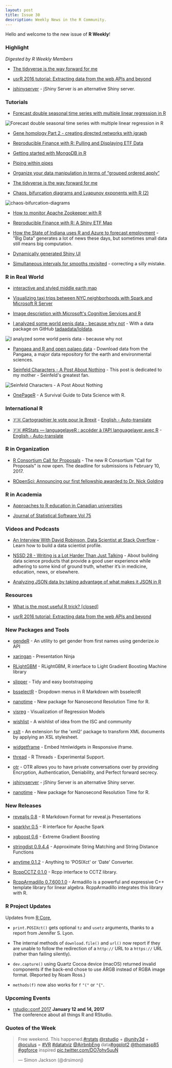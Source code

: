 ```yaml
---
layout: post
title: Issue 30
description: Weekly News in the R Community.
---
```


Hello and welcome to the new issue of **R Weekly**!

### Highlight

*Digested by R Weekly Members*

+ [The tidyverse is the way forward for me](https://www.reddit.com/r/rstats/comments/5i8v97/the_tidyverse_is_the_way_forward_for_me/)

+ [usrR 2016 tutorial: Extracting data from the web APIs and beyond](https://github.com/ropensci/user2016-tutorial)

+ [jshinyserver](https://github.com/statsplot/jshinyserver) - jShiny Server is an alternative Shiny server.

### Tutorials

+ [Forecast double seasonal time series with multiple linear regression in R](https://petolau.github.io/Forecast-double-seasonal-time-series-with-multiple-linear-regression-in-R/)

![Forecast double seasonal time series with multiple linear regression in R](https://cdn.rawgit.com/PetoLau/petolau.github.io/0bad7ee8d58c2996f64ebcc7b1ebabd352dc0448/images/post_2/industry_4.gif)

+ [Gene homology Part 2 - creating directed networks with igraph](https://shiring.github.io/genome/2016/12/14/homologous_genes_part2_post)

+ [Reproducible Finance with R: Pulling and Displaying ETF Data](https://www.rstudio.com/rviews/2016/12/14/reproducible-finance-with-r-pulling-and-displaying-etf-data/)

+ [Getting started with MongoDB in R](https://cran.r-project.org/web/packages/mongolite/vignettes/intro.html)

+ [Piping within pipes](http://nathaneastwood.github.io/2016-11-21-pipes-in-pipes/) 

+ [Organize your data manipulation in terms of “grouped ordered apply”](http://www.win-vector.com/blog/2016/12/organize-your-data-manipulation-in-terms-of-grouped-ordered-apply/)

+ [The tidyverse is the way forward for me](https://www.reddit.com/r/rstats/comments/5i8v97/the_tidyverse_is_the_way_forward_for_me/)

+ [Chaos, bifurcation diagrams and Lyapunov exponents with R (2)](https://a-blog-from-sydney.blogspot.jp/2016/12/chaos-bifurcation-diagrams-and-lyapunov.html)

![chaos-bifurcation-diagrams](https://cdn.rawgit.com/rweekly/image/master/2016-12-19/chaos-bifurcation-diagrams.jpg)

+ [How to monitor Apache Zookeeper with R](https://rud.is/b/2016/12/16/minding-the-zookeeper-with-r/)

+ [Reproducible Finance with R: A Shiny ETF Map](https://www.rstudio.com/rviews/2016/12/16/reproducible-finance-with-r-a-shiny-etf-map/)

+ [How the State of Indiana uses R and Azure to forecast employment](http://blog.revolutionanalytics.com/2016/12/state-of-indiana-employment.html) - "Big Data" generates a lot of news these days, but sometimes small data still means big computation.

+ [Dynamically generated Shiny UI](http://www.mango-solutions.com/wp/2016/12/dynamically-generated-shiny-ui/)

+ [Simultaneous intervals for smooths revisited](http://www.fromthebottomoftheheap.net/2016/12/15/simultaneous-interval-revisited/) -  correcting a silly mistake.

### R in Real World

+ [interactive and styled middle earth map](http://jkunst.com/r/interactive-and-styled-middle-earth-map/)

+ [Visualizing taxi trips between NYC neighborhoods with Spark and Microsoft R Server](http://blog.revolutionanalytics.com/2016/12/taxi-mrs-spark.html) 

+ [Image description with Microsoft's Cognitive Services and R](http://flovv.github.io/Roxford_extension/)

+ [I analyzed some world penis data - because why not](https://blog.jemu.name/post/2015/08/i-analyzed-some-world-penis-data---because-why-not/) - With a data package on GitHub [tadaadata/loldata](https://github.com/tadaadata/loldata).

![I analyzed some world penis data - because why not](https://blog.jemu.name/images/plot_length_method-1.png)

+ [Pangaea and R and open palaeo data](http://www.fromthebottomoftheheap.net/2016/12/16/pangaea-r-open-palaeo-data/) - Download data from the Pangaea, a major data repository for the earth and environmental sciences. 

+ [Seinfeld Characters - A Post About Nothing](https://stoltzmaniac.com/seinfeld-characters-a-post-about-nothing/) - This post is dedicated to my mother - Seinfeld's greatest fan.

![Seinfeld Characters - A Post About Nothing](https://stoltzmaniac.com/content/images/2016/12/seinfeld-characters-a-post-about-nothing/unnamed-chunk-9-1-small.PNG)

+ [OnePageR](http://togaware.com/onepager/) - A Survival Guide to Data Science with R.

### International R

+ [:fr: Cartographier le vote pour le Brexit](http://freakonometrics.hypotheses.org/49832) - [English - Auto-translate](http://translate.google.com/translate?hl=&sl=fr&tl=en&u=http://freakonometrics.hypotheses.org/49832)

+ [:fr: #RStats — languagelayeR : accéder à l’API languagelayer avec R](http://colinfay.me/rstats-languagelayer-api/) - [English - Auto-translate](http://translate.google.com/translate?hl=&sl=fr&tl=en&u=http://colinfay.me/rstats-languagelayer-api/)


### R in Organization

+ [R Consortium Call for Proposals](https://www.r-consortium.org/blog/2016/12/06/call-for-proposals) - The new R Consortium "Call for Proposals" is now open. The deadline for submissions is February 10, 2017.

+ [ROpenSci: Announcing our first fellowship awarded to Dr. Nick Golding](http://ropensci.org/blog/blog/2016/12/12/ropensci-fellowship-zoon.html)

### R in Academia

+ [Approaches to R education in Canadian universities](https://f1000research.com/articles/5-2802/v1)

+ [Journal of Statistical Software Vol 75](https://www.jstatsoft.org/issue/view/v075)


### Videos and Podcasts

+ [An Interview With David Robinson, Data Scientist at Stack Overflow](https://www.datacamp.com/community/blog/an-interview-with-david-robinson-data-scientist-at-stack-overflow) - Learn how to build a data scientist profile. 

+ [NSSD 28 - Writing is a Lot Harder Than Just Talking](https://soundcloud.com/nssd-podcast/episode-28-writing-is-a-lot-harder-than-just-talking) - About building data science products that provide a good user experience while adhering to some kind of ground truth, whether it’s in medicine, education, news, or elsewhere.

+ [Analyzing JSON data by taking advantage of what makes it JSON in R](https://blog.exploratory.io/analyzing-json-data-by-taking-advantage-of-the-structure-in-r-1e0508e30117#.7sxhp32yt)

### Resources

+ [What is the most useful R trick? \[closed\]](https://stackoverflow.com/questions/1295955/what-is-the-most-useful-r-trick)

+ [usrR 2016 tutorial: Extracting data from the web APIs and beyond](https://github.com/ropensci/user2016-tutorial)

### New Packages and Tools

+ [gendeR](https://github.com/michelcaradec/gendeR) - An utility to get gender from first names using genderize.io API

+ [xaringan](https://github.com/yihui/xaringan) - Presentation Ninja

+ [RLightGBM](https://github.com/bwilbertz/RLightGBM) - RLightGBM, R interface to Light Gradient Boosting Machine library

+ [slipper](https://github.com/jtleek/slipper) - Tidy and easy bootstrapping

+ [bsselectR](https://walkerke.github.io/2016/12/rmd-dropdowns/) - Dropdown menus in R Markdown with bsselectR 

+ [nanotime](http://dirk.eddelbuettel.com/blog/2016/12/16/#nanotime_0.0.1) - New package for Nanosecond Resolution Time for R.

+ [visreg](https://github.com/pbreheny/visreg) - Visualization of Regression Models

+ [wishlist](https://github.com/RConsortium/wishlist) -  A wishlist of idea from the ISC and community

+ [xslt](https://github.com/jeroenooms/xslt) - An extension for the 'xml2' package to transform XML documents by applying an XSL stylesheet.

+ [widgetframe](https://github.com/bhaskarvk/widgetframe) - Embed htmlwidgets in Responsive iframe.

+ [thread](https://random-remarks.net/2016/12/11/a-very-experimental-threading-in-r/) - R Threads - Experimental Support.

+ [otr](https://github.com/jeroenooms/otr) - OTR allows you to have private conversations over by providing Encryption, Authentication, Deniability, and Perfect forward secrecy.

+ [jshinyserver](https://github.com/statsplot/jshinyserver) - jShiny Server is an alternative Shiny server.

+ [nanotime](http://dirk.eddelbuettel.com/blog/2016/12/16#nanotime_0.0.1) - New package for Nanosecond Resolution Time for R.

### New Releases

+ [revealjs 0.8](https://github.com/rstudio/revealjs) - R Markdown Format for reveal.js Presentations

+ [sparklyr 0.5](https://github.com/rstudio/sparklyr/releases) - 
R interface for Apache Spark

+ [xgboost 0.6](https://cran.r-project.org/web/packages/xgboost/index.html) - Extreme Gradient Boosting

+ [stringdist 0.9.4.4](https://cran.r-project.org/web/packages/stringdist/index.html) - Approximate String Matching and String Distance Functions

+ [anytime 0.1.2](http://dirk.eddelbuettel.com/blog/2016/12/13/#anytime_0.1.2) - Anything to 'POSIXct' or 'Date' Converter.

+ [RcppCCTZ 0.1.0](https://cran.r-project.org/web/packages/RcppCCTZ/index.html) - Rcpp interface to CCTZ library.

+ [RcppArmadillo 0.7.600.1.0](http://dirk.eddelbuettel.com/blog/2016/12/18#rcpparmadillo_0.7.600.1.0) - Armadillo is a powerful and expressive C++ template library for linear algebra. RcppArmadillo integrates this library with R.

### R Project Updates

Updates from [R Core](http://developer.r-project.org/blosxom.cgi/R-devel/NEWS), 

+ `print.POSIXct()` gets optional `tz` and `usetz` arguments, thanks to a report from Jennifer S. Lyon.

+ The internal methods of `download.file()` and `url()` now report if they are unable to follow the redirection of a `http://` URL to a `https://` URL (rather than failing silently).

+ `dev.capture()` using Quartz Cocoa device (macOS) returned invalid components if the back-end chose to use ARGB instead of RGBA image format. (Reported by Noam Ross.)

+ `methods(f)` now also works for `f` `"("` or `"{"`.


### Upcoming Events

+ [rstudio::conf 2017](https://www.rstudio.com/conference/)  **January 12 and 14, 2017** <br>
The conference about all things R and RStudio.<br /> 


### Quotes of the Week

<blockquote class="twitter-tweet" data-lang="en"><p lang="en" dir="ltr">Free weekend. This happened.<a href="https://twitter.com/hashtag/rstats?src=hash">#rstats</a> <a href="https://twitter.com/rstudio">@rstudio</a> + <a href="https://twitter.com/unity3d">@unity3d</a> + <a href="https://twitter.com/oculus">@oculus</a> = <a href="https://twitter.com/hashtag/VR?src=hash">#VR</a> <a href="https://twitter.com/hashtag/datatviz?src=hash">#datatviz</a> <a href="https://twitter.com/AirbnbEng">@AirbnbEng</a> data<a href="https://twitter.com/hashtag/ggplot2?src=hash">#ggplot2</a> <a href="https://twitter.com/thomasp85">@thomasp85</a> <a href="https://twitter.com/hashtag/ggforce?src=hash">#ggforce</a> inspired <a href="https://t.co/DO7ohv5uuN">pic.twitter.com/DO7ohv5uuN</a></p>&mdash; Simon Jackson (@drsimonj) <a href="https://twitter.com/drsimonj/status/808275793155530756"></a></blockquote>

